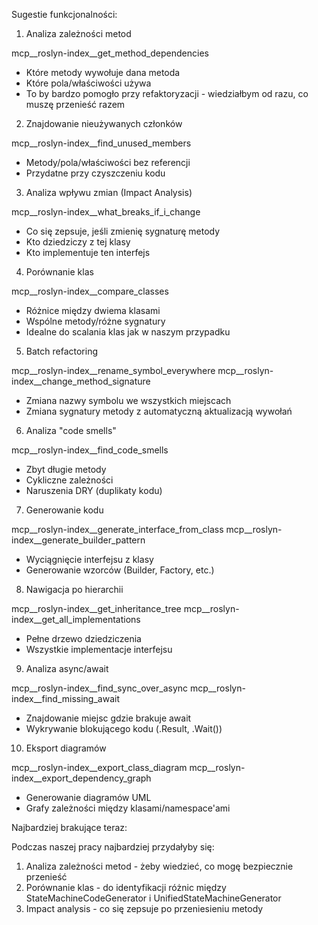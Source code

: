 Sugestie funkcjonalności:

  1. Analiza zależności metod

  mcp__roslyn-index__get_method_dependencies
  - Które metody wywołuje dana metoda
  - Które pola/właściwości używa
  - To by bardzo pomogło przy refaktoryzacji - wiedziałbym od razu, co muszę przenieść razem

  2. Znajdowanie nieużywanych członków

  mcp__roslyn-index__find_unused_members
  - Metody/pola/właściwości bez referencji
  - Przydatne przy czyszczeniu kodu

  3. Analiza wpływu zmian (Impact Analysis)

  mcp__roslyn-index__what_breaks_if_i_change
  - Co się zepsuje, jeśli zmienię sygnaturę metody
  - Kto dziedziczy z tej klasy
  - Kto implementuje ten interfejs

  4. Porównanie klas

  mcp__roslyn-index__compare_classes
  - Różnice między dwiema klasami
  - Wspólne metody/różne sygnatury
  - Idealne do scalania klas jak w naszym przypadku

  5. Batch refactoring

  mcp__roslyn-index__rename_symbol_everywhere
  mcp__roslyn-index__change_method_signature
  - Zmiana nazwy symbolu we wszystkich miejscach
  - Zmiana sygnatury metody z automatyczną aktualizacją wywołań

  6. Analiza "code smells"

  mcp__roslyn-index__find_code_smells
  - Zbyt długie metody
  - Cykliczne zależności
  - Naruszenia DRY (duplikaty kodu)

  7. Generowanie kodu

  mcp__roslyn-index__generate_interface_from_class
  mcp__roslyn-index__generate_builder_pattern
  - Wyciągnięcie interfejsu z klasy
  - Generowanie wzorców (Builder, Factory, etc.)

  8. Nawigacja po hierarchii

  mcp__roslyn-index__get_inheritance_tree
  mcp__roslyn-index__get_all_implementations
  - Pełne drzewo dziedziczenia
  - Wszystkie implementacje interfejsu

  9. Analiza async/await

  mcp__roslyn-index__find_sync_over_async
  mcp__roslyn-index__find_missing_await
  - Znajdowanie miejsc gdzie brakuje await
  - Wykrywanie blokującego kodu (.Result, .Wait())

  10. Eksport diagramów

  mcp__roslyn-index__export_class_diagram
  mcp__roslyn-index__export_dependency_graph
  - Generowanie diagramów UML
  - Grafy zależności między klasami/namespace'ami

  Najbardziej brakujące teraz:

  Podczas naszej pracy najbardziej przydałyby się:
  1. Analiza zależności metod - żeby wiedzieć, co mogę bezpiecznie przenieść
  2. Porównanie klas - do identyfikacji różnic między StateMachineCodeGenerator i
  UnifiedStateMachineGenerator
  3. Impact analysis - co się zepsuje po przeniesieniu metody
